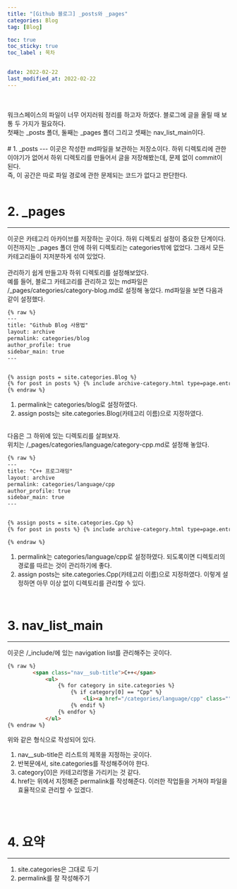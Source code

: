 ```yaml
---
title: "[Github 블로그] _posts와 _pages"
categories: Blog
tag: [Blog]

toc: true
toc_sticky: true
toc_label : 목차

 
date: 2022-02-22
last_modified_at: 2022-02-22
---
```

<br>
<br>
워크스페이스의 파일이 너무 어지러워 정리를 하고자 하였다. 블로그에 글을 올릴 때 보통 두 가지가 필요하다.<br>
첫째는 _posts 폴더, 둘째는 _pages 폴더 그리고 셋째는 nav_list_main이다.<br>
<br>
# 1. _posts
---
이곳은 작성한 md파일을 보관하는 저장소이다. 하위 디렉토리에 관한 이야기가 없어서 하위 디렉토리를 만들어서 글을 저장해봤는데, 문제 없이 commit이 된다.<br>
즉, 이 공간은 따로 파일 경로에 관한 문제되는 코드가 없다고 판단한다.<br>
<br>

# 2. _pages
---
이곳은 카테고리 아카이브를 저장하는 곳이다. 하위 디렉토리 설정이 중요한 단계이다.<br>
이전까지는 _pages 폴더 안에 하위 디렉토리는 categories밖에 없었다. 그래서 모든 카테고리들이 지저분하게 섞여 있었다.<br>
<br>
관리하기 쉽게 만들고자 하위 디렉토리를 설정해보았다.<br>
예를 들어, 블로그 카테고리를 관리하고 있는 md파일은 /_pages/categories/category-blog.md로 설정해 놓았다. md파일을 보면 다음과 같이 설정했다.
```md
{% raw %}
---
title: "Github Blog 사용법"
layout: archive
permalink: categories/blog
author_profile: true
sidebar_main: true
---


{% assign posts = site.categories.Blog %}
{% for post in posts %} {% include archive-category.html type=page.entries_layout %} {% endfor %}
{% endraw %}
```

1. permalink는 categories/blog로 설정하였다.
2. assign posts는 site.categories.Blog(카테고리 이름)으로 지정하였다.
<br>
다음은 그 하위에 있는 디렉토리를 살펴보자.<br>
위치는 /_pages/categories/language/category-cpp.md로 설정해 놓았다.<br>

```md
{% raw %}
---
title: "C++ 프로그래밍"
layout: archive
permalink: categories/language/cpp
author_profile: true
sidebar_main: true
---


{% assign posts = site.categories.Cpp %}
{% for post in posts %} {% include archive-category.html type=page.entries_layout %} {% endfor %}

{% endraw %}
```
1. permalink는 categories/language/cpp로 설정하였다. 되도록이면 디렉토리의 경로를 따르는 것이 관리하기에 좋다.
2. assign posts는 site.categories.Cpp(카테고리 이름)으로 지정하였다.
이렇게 설정하면 아무 이상 없이 디렉토리를 관리할 수 있다.<br>
<br>

# 3. nav_list_main
---
이곳은 /_include/에 있는 navigation list를 관리해주는 곳이다.<br>
```html
{% raw %}
        <span class="nav__sub-title">C++</span>
            <ul>
                {% for category in site.categories %}
                    {% if category[0] == "Cpp" %}
                        <li><a href="/categories/language/cpp" class="">C ++ ({{category[1].size}})</a></li>
                    {% endif %}
                {% endfor %}
            </ul>
{% endraw %}
```
위와 같은 형식으로 작성되어 있다.<br>
1. nav__sub-title은 리스트의 제목을 지정하는 곳이다.
2. 반복문에서, site.categories를 작성해주어야 한다.
3. category[0]은 카테고리명을 가리키는 것 같다.
4. href는 위에서 지정해준 permalink를 작성해준다.
이러한 작업들을 거쳐야 파일을 효율적으로 관리할 수 있겠다.
<br>
<br>

# 4. 요약
---
1. site.categories은 그대로 두기
2. permalink를 잘 작성해주기